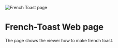 ![French Toast page](https://codepen.io/ConstanceNwaigwe/project/full/DkeENv)

# French-Toast Web page
The page shows the viewer how to make french toast.

